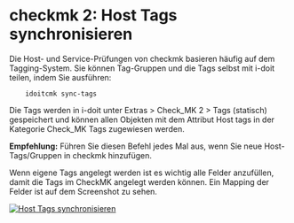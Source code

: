 # checkmk 2: Host Tags synchronisieren

Die Host- und Service-Prüfungen von checkmk basieren häufig auf dem Tagging-System. Sie können Tag-Gruppen und die Tags selbst mit i-doit teilen, indem Sie ausführen:

```shell
    idoitcmk sync-tags
```

Die Tags werden in i-doit unter Extras > Check_MK 2 > Tags (statisch) gespeichert und können allen Objekten mit dem Attribut Host tags in der Kategorie Check_MK Tags zugewiesen werden.

**Empfehlung:** Führen Sie diesen Befehl jedes Mal aus, wenn Sie neue Host-Tags/Gruppen in checkmk hinzufügen.

Wenn eigene Tags angelegt werden ist es wichtig alle Felder anzufüllen, damit die Tags im CheckMK angelegt werden können. Ein Mapping der Felder ist auf dem Screenshot zu sehen.

[![Host Tags synchronisieren](../../assets/images/de/i-doit-pro-add-ons/checkmk2/host-tags/host-tags.png)](../../assets/images/de/i-doit-pro-add-ons/checkmk2/host-tags/host-tags.png)
